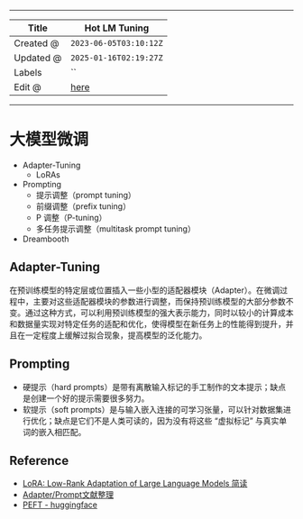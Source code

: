 -----

| Title     | Hot LM Tuning                                         |
| --------- | ----------------------------------------------------- |
| Created @ | `2023-06-05T03:10:12Z`                                |
| Updated @ | `2025-01-16T02:19:27Z`                                |
| Labels    | \`\`                                                  |
| Edit @    | [here](https://github.com/junxnone/aiwiki/issues/410) |

-----

# 大模型微调

  - Adapter-Tuning
      - LoRAs
  - Prompting
      - 提示调整（prompt tuning）
      - 前缀调整（prefix tuning）
      - P 调整（P-tuning）
      - 多任务提示调整（multitask prompt tuning）
  - Dreambooth

## Adapter-Tuning

在预训练模型的特定层或位置插入一些小型的适配器模块（Adapter）。在微调过程中，主要对这些适配器模块的参数进行调整，而保持预训练模型的大部分参数不变。通过这种方式，可以利用预训练模型的强大表示能力，同时以较小的计算成本和数据量实现对特定任务的适配和优化，使得模型在新任务上的性能得到提升，并且在一定程度上缓解过拟合现象，提高模型的泛化能力。

## Prompting

  - 硬提示（hard prompts）是带有离散输入标记的手工制作的文本提示；缺点是创建一个好的提示需要很多努力。
  - 软提示（soft prompts）是与输入嵌入连接的可学习张量，可以针对数据集进行优化；缺点是它们不是人类可读的，因为没有将这些
    “虚拟标记” 与真实单词的嵌入相匹配。

## Reference

  - [LoRA: Low-Rank Adaptation of Large Language Models
    简读](https://zhuanlan.zhihu.com/p/514033873)
  - [Adapter/Prompt文献整理](https://zhuanlan.zhihu.com/p/554959952)
  - [PEFT - huggingface](https://github.com/huggingface/peft)

